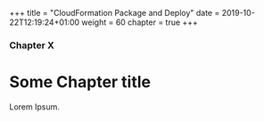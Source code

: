 +++
title = "CloudFormation Package and Deploy"
date = 2019-10-22T12:19:24+01:00
weight = 60
chapter = true
+++

### Chapter X

# Some Chapter title

Lorem Ipsum.